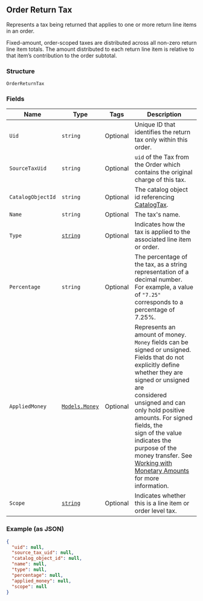 ## Order Return Tax

Represents a tax being returned that applies to one or more return line items in an order.

Fixed-amount, order-scoped taxes are distributed across all non-zero return line item totals.
The amount distributed to each return line item is relative to that item’s contribution to the
order subtotal.

### Structure

`OrderReturnTax`

### Fields

| Name | Type | Tags | Description |
|  --- | --- | --- | --- |
| `Uid` | `string` | Optional | Unique ID that identifies the return tax only within this order. |
| `SourceTaxUid` | `string` | Optional | `uid` of the Tax from the Order which contains the original charge of this tax. |
| `CatalogObjectId` | `string` | Optional | The catalog object id referencing [CatalogTax](#type-catalogtax). |
| `Name` | `string` | Optional | The tax's name. |
| `Type` | [`string`](/doc/models/order-line-item-tax-type.md) | Optional | Indicates how the tax is applied to the associated line item or order. |
| `Percentage` | `string` | Optional | The percentage of the tax, as a string representation of a decimal number.<br>For example, a value of `"7.25"` corresponds to a percentage of 7.25%. |
| `AppliedMoney` | [`Models.Money`](/doc/models/money.md) | Optional | Represents an amount of money. `Money` fields can be signed or unsigned.<br>Fields that do not explicitly define whether they are signed or unsigned are<br>considered unsigned and can only hold positive amounts. For signed fields, the<br>sign of the value indicates the purpose of the money transfer. See<br>[Working with Monetary Amounts](https://developer.squareup.com/docs/build-basics/working-with-monetary-amounts)<br>for more information. |
| `Scope` | [`string`](/doc/models/order-line-item-tax-scope.md) | Optional | Indicates whether this is a line item or order level tax. |

### Example (as JSON)

```json
{
  "uid": null,
  "source_tax_uid": null,
  "catalog_object_id": null,
  "name": null,
  "type": null,
  "percentage": null,
  "applied_money": null,
  "scope": null
}
```

